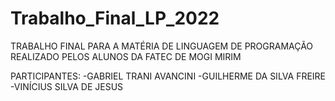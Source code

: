 # Trabalho_Final_LP_2022


TRABALHO FINAL PARA A MATÉRIA DE LINGUAGEM DE PROGRAMAÇÃO
REALIZADO PELOS ALUNOS DA FATEC DE MOGI MIRIM

PARTICIPANTES:
-GABRIEL TRANI AVANCINI
-GUILHERME DA SILVA FREIRE
-VINÍCIUS SILVA DE JESUS
